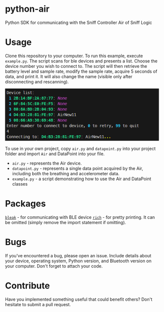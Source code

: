 # python-air
Python SDK for communicating with the Sniff Controller Air of Sniff Logic

# Usage
Clone this repository to your computer. To run this example, execute `example.py`. The script scans for ble devices and presents a list. 
Choose the device number you wish to connect to. The script will then retrieve the battery level and sample rate, modify the sample rate, acquire 5 seconds of data, and print it. It will also change the name (visible only after disconnecting and rescanning).  

![Alt text](image.png)

To use in your own project, copy `air.py` and `datapoint.py` into your project folder and import `Air` and DataPoint into your file.

- `air.py`  - represents the Air device. 
- `datapoint.py` - represents a single data point acquired by the Air, including both the breathing and accelerometer data.
- `example.py` - a script demonstrating how to use the Air and DataPoint classes

# Packages
[`bleak`](https://bleak.readthedocs.io/en/latest/) - for communicating with BLE device
[`rich`](https://rich.readthedocs.io/en/stable/introduction.html) -  for pretty printing. It can be omitted (simply remove the import statement if omitting).

# Bugs
If you've encountered a bug, please open an issue. Include details about your device, operating system, Python version, and Bluetooth version on your computer. Don't forget to attach your code.

# Contribute
Have you implemented something useful that could benefit others? Don't hesitate to submit a pull request.
